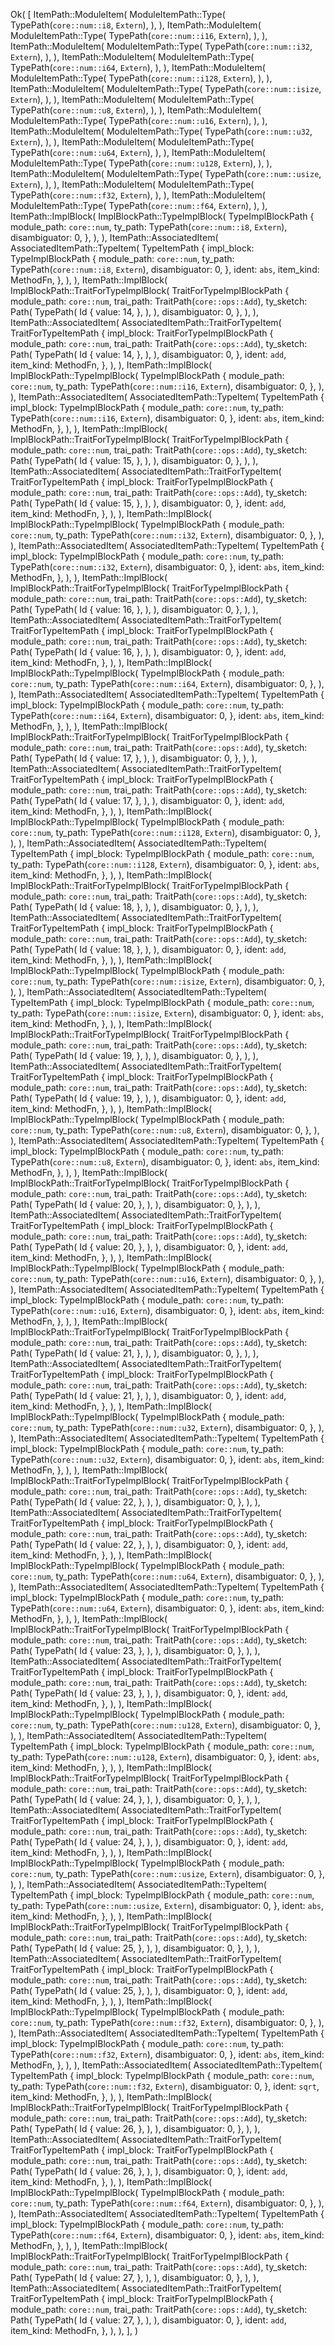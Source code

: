 Ok(
    [
        ItemPath::ModuleItem(
            ModuleItemPath::Type(
                TypePath(`core::num::i8`, `Extern`),
            ),
        ),
        ItemPath::ModuleItem(
            ModuleItemPath::Type(
                TypePath(`core::num::i16`, `Extern`),
            ),
        ),
        ItemPath::ModuleItem(
            ModuleItemPath::Type(
                TypePath(`core::num::i32`, `Extern`),
            ),
        ),
        ItemPath::ModuleItem(
            ModuleItemPath::Type(
                TypePath(`core::num::i64`, `Extern`),
            ),
        ),
        ItemPath::ModuleItem(
            ModuleItemPath::Type(
                TypePath(`core::num::i128`, `Extern`),
            ),
        ),
        ItemPath::ModuleItem(
            ModuleItemPath::Type(
                TypePath(`core::num::isize`, `Extern`),
            ),
        ),
        ItemPath::ModuleItem(
            ModuleItemPath::Type(
                TypePath(`core::num::u8`, `Extern`),
            ),
        ),
        ItemPath::ModuleItem(
            ModuleItemPath::Type(
                TypePath(`core::num::u16`, `Extern`),
            ),
        ),
        ItemPath::ModuleItem(
            ModuleItemPath::Type(
                TypePath(`core::num::u32`, `Extern`),
            ),
        ),
        ItemPath::ModuleItem(
            ModuleItemPath::Type(
                TypePath(`core::num::u64`, `Extern`),
            ),
        ),
        ItemPath::ModuleItem(
            ModuleItemPath::Type(
                TypePath(`core::num::u128`, `Extern`),
            ),
        ),
        ItemPath::ModuleItem(
            ModuleItemPath::Type(
                TypePath(`core::num::usize`, `Extern`),
            ),
        ),
        ItemPath::ModuleItem(
            ModuleItemPath::Type(
                TypePath(`core::num::f32`, `Extern`),
            ),
        ),
        ItemPath::ModuleItem(
            ModuleItemPath::Type(
                TypePath(`core::num::f64`, `Extern`),
            ),
        ),
        ItemPath::ImplBlock(
            ImplBlockPath::TypeImplBlock(
                TypeImplBlockPath {
                    module_path: `core::num`,
                    ty_path: TypePath(`core::num::i8`, `Extern`),
                    disambiguator: 0,
                },
            ),
        ),
        ItemPath::AssociatedItem(
            AssociatedItemPath::TypeItem(
                TypeItemPath {
                    impl_block: TypeImplBlockPath {
                        module_path: `core::num`,
                        ty_path: TypePath(`core::num::i8`, `Extern`),
                        disambiguator: 0,
                    },
                    ident: `abs`,
                    item_kind: MethodFn,
                },
            ),
        ),
        ItemPath::ImplBlock(
            ImplBlockPath::TraitForTypeImplBlock(
                TraitForTypeImplBlockPath {
                    module_path: `core::num`,
                    trai_path: TraitPath(`core::ops::Add`),
                    ty_sketch: Path(
                        TypePath(
                            Id {
                                value: 14,
                            },
                        ),
                    ),
                    disambiguator: 0,
                },
            ),
        ),
        ItemPath::AssociatedItem(
            AssociatedItemPath::TraitForTypeItem(
                TraitForTypeItemPath {
                    impl_block: TraitForTypeImplBlockPath {
                        module_path: `core::num`,
                        trai_path: TraitPath(`core::ops::Add`),
                        ty_sketch: Path(
                            TypePath(
                                Id {
                                    value: 14,
                                },
                            ),
                        ),
                        disambiguator: 0,
                    },
                    ident: `add`,
                    item_kind: MethodFn,
                },
            ),
        ),
        ItemPath::ImplBlock(
            ImplBlockPath::TypeImplBlock(
                TypeImplBlockPath {
                    module_path: `core::num`,
                    ty_path: TypePath(`core::num::i16`, `Extern`),
                    disambiguator: 0,
                },
            ),
        ),
        ItemPath::AssociatedItem(
            AssociatedItemPath::TypeItem(
                TypeItemPath {
                    impl_block: TypeImplBlockPath {
                        module_path: `core::num`,
                        ty_path: TypePath(`core::num::i16`, `Extern`),
                        disambiguator: 0,
                    },
                    ident: `abs`,
                    item_kind: MethodFn,
                },
            ),
        ),
        ItemPath::ImplBlock(
            ImplBlockPath::TraitForTypeImplBlock(
                TraitForTypeImplBlockPath {
                    module_path: `core::num`,
                    trai_path: TraitPath(`core::ops::Add`),
                    ty_sketch: Path(
                        TypePath(
                            Id {
                                value: 15,
                            },
                        ),
                    ),
                    disambiguator: 0,
                },
            ),
        ),
        ItemPath::AssociatedItem(
            AssociatedItemPath::TraitForTypeItem(
                TraitForTypeItemPath {
                    impl_block: TraitForTypeImplBlockPath {
                        module_path: `core::num`,
                        trai_path: TraitPath(`core::ops::Add`),
                        ty_sketch: Path(
                            TypePath(
                                Id {
                                    value: 15,
                                },
                            ),
                        ),
                        disambiguator: 0,
                    },
                    ident: `add`,
                    item_kind: MethodFn,
                },
            ),
        ),
        ItemPath::ImplBlock(
            ImplBlockPath::TypeImplBlock(
                TypeImplBlockPath {
                    module_path: `core::num`,
                    ty_path: TypePath(`core::num::i32`, `Extern`),
                    disambiguator: 0,
                },
            ),
        ),
        ItemPath::AssociatedItem(
            AssociatedItemPath::TypeItem(
                TypeItemPath {
                    impl_block: TypeImplBlockPath {
                        module_path: `core::num`,
                        ty_path: TypePath(`core::num::i32`, `Extern`),
                        disambiguator: 0,
                    },
                    ident: `abs`,
                    item_kind: MethodFn,
                },
            ),
        ),
        ItemPath::ImplBlock(
            ImplBlockPath::TraitForTypeImplBlock(
                TraitForTypeImplBlockPath {
                    module_path: `core::num`,
                    trai_path: TraitPath(`core::ops::Add`),
                    ty_sketch: Path(
                        TypePath(
                            Id {
                                value: 16,
                            },
                        ),
                    ),
                    disambiguator: 0,
                },
            ),
        ),
        ItemPath::AssociatedItem(
            AssociatedItemPath::TraitForTypeItem(
                TraitForTypeItemPath {
                    impl_block: TraitForTypeImplBlockPath {
                        module_path: `core::num`,
                        trai_path: TraitPath(`core::ops::Add`),
                        ty_sketch: Path(
                            TypePath(
                                Id {
                                    value: 16,
                                },
                            ),
                        ),
                        disambiguator: 0,
                    },
                    ident: `add`,
                    item_kind: MethodFn,
                },
            ),
        ),
        ItemPath::ImplBlock(
            ImplBlockPath::TypeImplBlock(
                TypeImplBlockPath {
                    module_path: `core::num`,
                    ty_path: TypePath(`core::num::i64`, `Extern`),
                    disambiguator: 0,
                },
            ),
        ),
        ItemPath::AssociatedItem(
            AssociatedItemPath::TypeItem(
                TypeItemPath {
                    impl_block: TypeImplBlockPath {
                        module_path: `core::num`,
                        ty_path: TypePath(`core::num::i64`, `Extern`),
                        disambiguator: 0,
                    },
                    ident: `abs`,
                    item_kind: MethodFn,
                },
            ),
        ),
        ItemPath::ImplBlock(
            ImplBlockPath::TraitForTypeImplBlock(
                TraitForTypeImplBlockPath {
                    module_path: `core::num`,
                    trai_path: TraitPath(`core::ops::Add`),
                    ty_sketch: Path(
                        TypePath(
                            Id {
                                value: 17,
                            },
                        ),
                    ),
                    disambiguator: 0,
                },
            ),
        ),
        ItemPath::AssociatedItem(
            AssociatedItemPath::TraitForTypeItem(
                TraitForTypeItemPath {
                    impl_block: TraitForTypeImplBlockPath {
                        module_path: `core::num`,
                        trai_path: TraitPath(`core::ops::Add`),
                        ty_sketch: Path(
                            TypePath(
                                Id {
                                    value: 17,
                                },
                            ),
                        ),
                        disambiguator: 0,
                    },
                    ident: `add`,
                    item_kind: MethodFn,
                },
            ),
        ),
        ItemPath::ImplBlock(
            ImplBlockPath::TypeImplBlock(
                TypeImplBlockPath {
                    module_path: `core::num`,
                    ty_path: TypePath(`core::num::i128`, `Extern`),
                    disambiguator: 0,
                },
            ),
        ),
        ItemPath::AssociatedItem(
            AssociatedItemPath::TypeItem(
                TypeItemPath {
                    impl_block: TypeImplBlockPath {
                        module_path: `core::num`,
                        ty_path: TypePath(`core::num::i128`, `Extern`),
                        disambiguator: 0,
                    },
                    ident: `abs`,
                    item_kind: MethodFn,
                },
            ),
        ),
        ItemPath::ImplBlock(
            ImplBlockPath::TraitForTypeImplBlock(
                TraitForTypeImplBlockPath {
                    module_path: `core::num`,
                    trai_path: TraitPath(`core::ops::Add`),
                    ty_sketch: Path(
                        TypePath(
                            Id {
                                value: 18,
                            },
                        ),
                    ),
                    disambiguator: 0,
                },
            ),
        ),
        ItemPath::AssociatedItem(
            AssociatedItemPath::TraitForTypeItem(
                TraitForTypeItemPath {
                    impl_block: TraitForTypeImplBlockPath {
                        module_path: `core::num`,
                        trai_path: TraitPath(`core::ops::Add`),
                        ty_sketch: Path(
                            TypePath(
                                Id {
                                    value: 18,
                                },
                            ),
                        ),
                        disambiguator: 0,
                    },
                    ident: `add`,
                    item_kind: MethodFn,
                },
            ),
        ),
        ItemPath::ImplBlock(
            ImplBlockPath::TypeImplBlock(
                TypeImplBlockPath {
                    module_path: `core::num`,
                    ty_path: TypePath(`core::num::isize`, `Extern`),
                    disambiguator: 0,
                },
            ),
        ),
        ItemPath::AssociatedItem(
            AssociatedItemPath::TypeItem(
                TypeItemPath {
                    impl_block: TypeImplBlockPath {
                        module_path: `core::num`,
                        ty_path: TypePath(`core::num::isize`, `Extern`),
                        disambiguator: 0,
                    },
                    ident: `abs`,
                    item_kind: MethodFn,
                },
            ),
        ),
        ItemPath::ImplBlock(
            ImplBlockPath::TraitForTypeImplBlock(
                TraitForTypeImplBlockPath {
                    module_path: `core::num`,
                    trai_path: TraitPath(`core::ops::Add`),
                    ty_sketch: Path(
                        TypePath(
                            Id {
                                value: 19,
                            },
                        ),
                    ),
                    disambiguator: 0,
                },
            ),
        ),
        ItemPath::AssociatedItem(
            AssociatedItemPath::TraitForTypeItem(
                TraitForTypeItemPath {
                    impl_block: TraitForTypeImplBlockPath {
                        module_path: `core::num`,
                        trai_path: TraitPath(`core::ops::Add`),
                        ty_sketch: Path(
                            TypePath(
                                Id {
                                    value: 19,
                                },
                            ),
                        ),
                        disambiguator: 0,
                    },
                    ident: `add`,
                    item_kind: MethodFn,
                },
            ),
        ),
        ItemPath::ImplBlock(
            ImplBlockPath::TypeImplBlock(
                TypeImplBlockPath {
                    module_path: `core::num`,
                    ty_path: TypePath(`core::num::u8`, `Extern`),
                    disambiguator: 0,
                },
            ),
        ),
        ItemPath::AssociatedItem(
            AssociatedItemPath::TypeItem(
                TypeItemPath {
                    impl_block: TypeImplBlockPath {
                        module_path: `core::num`,
                        ty_path: TypePath(`core::num::u8`, `Extern`),
                        disambiguator: 0,
                    },
                    ident: `abs`,
                    item_kind: MethodFn,
                },
            ),
        ),
        ItemPath::ImplBlock(
            ImplBlockPath::TraitForTypeImplBlock(
                TraitForTypeImplBlockPath {
                    module_path: `core::num`,
                    trai_path: TraitPath(`core::ops::Add`),
                    ty_sketch: Path(
                        TypePath(
                            Id {
                                value: 20,
                            },
                        ),
                    ),
                    disambiguator: 0,
                },
            ),
        ),
        ItemPath::AssociatedItem(
            AssociatedItemPath::TraitForTypeItem(
                TraitForTypeItemPath {
                    impl_block: TraitForTypeImplBlockPath {
                        module_path: `core::num`,
                        trai_path: TraitPath(`core::ops::Add`),
                        ty_sketch: Path(
                            TypePath(
                                Id {
                                    value: 20,
                                },
                            ),
                        ),
                        disambiguator: 0,
                    },
                    ident: `add`,
                    item_kind: MethodFn,
                },
            ),
        ),
        ItemPath::ImplBlock(
            ImplBlockPath::TypeImplBlock(
                TypeImplBlockPath {
                    module_path: `core::num`,
                    ty_path: TypePath(`core::num::u16`, `Extern`),
                    disambiguator: 0,
                },
            ),
        ),
        ItemPath::AssociatedItem(
            AssociatedItemPath::TypeItem(
                TypeItemPath {
                    impl_block: TypeImplBlockPath {
                        module_path: `core::num`,
                        ty_path: TypePath(`core::num::u16`, `Extern`),
                        disambiguator: 0,
                    },
                    ident: `abs`,
                    item_kind: MethodFn,
                },
            ),
        ),
        ItemPath::ImplBlock(
            ImplBlockPath::TraitForTypeImplBlock(
                TraitForTypeImplBlockPath {
                    module_path: `core::num`,
                    trai_path: TraitPath(`core::ops::Add`),
                    ty_sketch: Path(
                        TypePath(
                            Id {
                                value: 21,
                            },
                        ),
                    ),
                    disambiguator: 0,
                },
            ),
        ),
        ItemPath::AssociatedItem(
            AssociatedItemPath::TraitForTypeItem(
                TraitForTypeItemPath {
                    impl_block: TraitForTypeImplBlockPath {
                        module_path: `core::num`,
                        trai_path: TraitPath(`core::ops::Add`),
                        ty_sketch: Path(
                            TypePath(
                                Id {
                                    value: 21,
                                },
                            ),
                        ),
                        disambiguator: 0,
                    },
                    ident: `add`,
                    item_kind: MethodFn,
                },
            ),
        ),
        ItemPath::ImplBlock(
            ImplBlockPath::TypeImplBlock(
                TypeImplBlockPath {
                    module_path: `core::num`,
                    ty_path: TypePath(`core::num::u32`, `Extern`),
                    disambiguator: 0,
                },
            ),
        ),
        ItemPath::AssociatedItem(
            AssociatedItemPath::TypeItem(
                TypeItemPath {
                    impl_block: TypeImplBlockPath {
                        module_path: `core::num`,
                        ty_path: TypePath(`core::num::u32`, `Extern`),
                        disambiguator: 0,
                    },
                    ident: `abs`,
                    item_kind: MethodFn,
                },
            ),
        ),
        ItemPath::ImplBlock(
            ImplBlockPath::TraitForTypeImplBlock(
                TraitForTypeImplBlockPath {
                    module_path: `core::num`,
                    trai_path: TraitPath(`core::ops::Add`),
                    ty_sketch: Path(
                        TypePath(
                            Id {
                                value: 22,
                            },
                        ),
                    ),
                    disambiguator: 0,
                },
            ),
        ),
        ItemPath::AssociatedItem(
            AssociatedItemPath::TraitForTypeItem(
                TraitForTypeItemPath {
                    impl_block: TraitForTypeImplBlockPath {
                        module_path: `core::num`,
                        trai_path: TraitPath(`core::ops::Add`),
                        ty_sketch: Path(
                            TypePath(
                                Id {
                                    value: 22,
                                },
                            ),
                        ),
                        disambiguator: 0,
                    },
                    ident: `add`,
                    item_kind: MethodFn,
                },
            ),
        ),
        ItemPath::ImplBlock(
            ImplBlockPath::TypeImplBlock(
                TypeImplBlockPath {
                    module_path: `core::num`,
                    ty_path: TypePath(`core::num::u64`, `Extern`),
                    disambiguator: 0,
                },
            ),
        ),
        ItemPath::AssociatedItem(
            AssociatedItemPath::TypeItem(
                TypeItemPath {
                    impl_block: TypeImplBlockPath {
                        module_path: `core::num`,
                        ty_path: TypePath(`core::num::u64`, `Extern`),
                        disambiguator: 0,
                    },
                    ident: `abs`,
                    item_kind: MethodFn,
                },
            ),
        ),
        ItemPath::ImplBlock(
            ImplBlockPath::TraitForTypeImplBlock(
                TraitForTypeImplBlockPath {
                    module_path: `core::num`,
                    trai_path: TraitPath(`core::ops::Add`),
                    ty_sketch: Path(
                        TypePath(
                            Id {
                                value: 23,
                            },
                        ),
                    ),
                    disambiguator: 0,
                },
            ),
        ),
        ItemPath::AssociatedItem(
            AssociatedItemPath::TraitForTypeItem(
                TraitForTypeItemPath {
                    impl_block: TraitForTypeImplBlockPath {
                        module_path: `core::num`,
                        trai_path: TraitPath(`core::ops::Add`),
                        ty_sketch: Path(
                            TypePath(
                                Id {
                                    value: 23,
                                },
                            ),
                        ),
                        disambiguator: 0,
                    },
                    ident: `add`,
                    item_kind: MethodFn,
                },
            ),
        ),
        ItemPath::ImplBlock(
            ImplBlockPath::TypeImplBlock(
                TypeImplBlockPath {
                    module_path: `core::num`,
                    ty_path: TypePath(`core::num::u128`, `Extern`),
                    disambiguator: 0,
                },
            ),
        ),
        ItemPath::AssociatedItem(
            AssociatedItemPath::TypeItem(
                TypeItemPath {
                    impl_block: TypeImplBlockPath {
                        module_path: `core::num`,
                        ty_path: TypePath(`core::num::u128`, `Extern`),
                        disambiguator: 0,
                    },
                    ident: `abs`,
                    item_kind: MethodFn,
                },
            ),
        ),
        ItemPath::ImplBlock(
            ImplBlockPath::TraitForTypeImplBlock(
                TraitForTypeImplBlockPath {
                    module_path: `core::num`,
                    trai_path: TraitPath(`core::ops::Add`),
                    ty_sketch: Path(
                        TypePath(
                            Id {
                                value: 24,
                            },
                        ),
                    ),
                    disambiguator: 0,
                },
            ),
        ),
        ItemPath::AssociatedItem(
            AssociatedItemPath::TraitForTypeItem(
                TraitForTypeItemPath {
                    impl_block: TraitForTypeImplBlockPath {
                        module_path: `core::num`,
                        trai_path: TraitPath(`core::ops::Add`),
                        ty_sketch: Path(
                            TypePath(
                                Id {
                                    value: 24,
                                },
                            ),
                        ),
                        disambiguator: 0,
                    },
                    ident: `add`,
                    item_kind: MethodFn,
                },
            ),
        ),
        ItemPath::ImplBlock(
            ImplBlockPath::TypeImplBlock(
                TypeImplBlockPath {
                    module_path: `core::num`,
                    ty_path: TypePath(`core::num::usize`, `Extern`),
                    disambiguator: 0,
                },
            ),
        ),
        ItemPath::AssociatedItem(
            AssociatedItemPath::TypeItem(
                TypeItemPath {
                    impl_block: TypeImplBlockPath {
                        module_path: `core::num`,
                        ty_path: TypePath(`core::num::usize`, `Extern`),
                        disambiguator: 0,
                    },
                    ident: `abs`,
                    item_kind: MethodFn,
                },
            ),
        ),
        ItemPath::ImplBlock(
            ImplBlockPath::TraitForTypeImplBlock(
                TraitForTypeImplBlockPath {
                    module_path: `core::num`,
                    trai_path: TraitPath(`core::ops::Add`),
                    ty_sketch: Path(
                        TypePath(
                            Id {
                                value: 25,
                            },
                        ),
                    ),
                    disambiguator: 0,
                },
            ),
        ),
        ItemPath::AssociatedItem(
            AssociatedItemPath::TraitForTypeItem(
                TraitForTypeItemPath {
                    impl_block: TraitForTypeImplBlockPath {
                        module_path: `core::num`,
                        trai_path: TraitPath(`core::ops::Add`),
                        ty_sketch: Path(
                            TypePath(
                                Id {
                                    value: 25,
                                },
                            ),
                        ),
                        disambiguator: 0,
                    },
                    ident: `add`,
                    item_kind: MethodFn,
                },
            ),
        ),
        ItemPath::ImplBlock(
            ImplBlockPath::TypeImplBlock(
                TypeImplBlockPath {
                    module_path: `core::num`,
                    ty_path: TypePath(`core::num::f32`, `Extern`),
                    disambiguator: 0,
                },
            ),
        ),
        ItemPath::AssociatedItem(
            AssociatedItemPath::TypeItem(
                TypeItemPath {
                    impl_block: TypeImplBlockPath {
                        module_path: `core::num`,
                        ty_path: TypePath(`core::num::f32`, `Extern`),
                        disambiguator: 0,
                    },
                    ident: `abs`,
                    item_kind: MethodFn,
                },
            ),
        ),
        ItemPath::AssociatedItem(
            AssociatedItemPath::TypeItem(
                TypeItemPath {
                    impl_block: TypeImplBlockPath {
                        module_path: `core::num`,
                        ty_path: TypePath(`core::num::f32`, `Extern`),
                        disambiguator: 0,
                    },
                    ident: `sqrt`,
                    item_kind: MethodFn,
                },
            ),
        ),
        ItemPath::ImplBlock(
            ImplBlockPath::TraitForTypeImplBlock(
                TraitForTypeImplBlockPath {
                    module_path: `core::num`,
                    trai_path: TraitPath(`core::ops::Add`),
                    ty_sketch: Path(
                        TypePath(
                            Id {
                                value: 26,
                            },
                        ),
                    ),
                    disambiguator: 0,
                },
            ),
        ),
        ItemPath::AssociatedItem(
            AssociatedItemPath::TraitForTypeItem(
                TraitForTypeItemPath {
                    impl_block: TraitForTypeImplBlockPath {
                        module_path: `core::num`,
                        trai_path: TraitPath(`core::ops::Add`),
                        ty_sketch: Path(
                            TypePath(
                                Id {
                                    value: 26,
                                },
                            ),
                        ),
                        disambiguator: 0,
                    },
                    ident: `add`,
                    item_kind: MethodFn,
                },
            ),
        ),
        ItemPath::ImplBlock(
            ImplBlockPath::TypeImplBlock(
                TypeImplBlockPath {
                    module_path: `core::num`,
                    ty_path: TypePath(`core::num::f64`, `Extern`),
                    disambiguator: 0,
                },
            ),
        ),
        ItemPath::AssociatedItem(
            AssociatedItemPath::TypeItem(
                TypeItemPath {
                    impl_block: TypeImplBlockPath {
                        module_path: `core::num`,
                        ty_path: TypePath(`core::num::f64`, `Extern`),
                        disambiguator: 0,
                    },
                    ident: `abs`,
                    item_kind: MethodFn,
                },
            ),
        ),
        ItemPath::ImplBlock(
            ImplBlockPath::TraitForTypeImplBlock(
                TraitForTypeImplBlockPath {
                    module_path: `core::num`,
                    trai_path: TraitPath(`core::ops::Add`),
                    ty_sketch: Path(
                        TypePath(
                            Id {
                                value: 27,
                            },
                        ),
                    ),
                    disambiguator: 0,
                },
            ),
        ),
        ItemPath::AssociatedItem(
            AssociatedItemPath::TraitForTypeItem(
                TraitForTypeItemPath {
                    impl_block: TraitForTypeImplBlockPath {
                        module_path: `core::num`,
                        trai_path: TraitPath(`core::ops::Add`),
                        ty_sketch: Path(
                            TypePath(
                                Id {
                                    value: 27,
                                },
                            ),
                        ),
                        disambiguator: 0,
                    },
                    ident: `add`,
                    item_kind: MethodFn,
                },
            ),
        ),
    ],
)